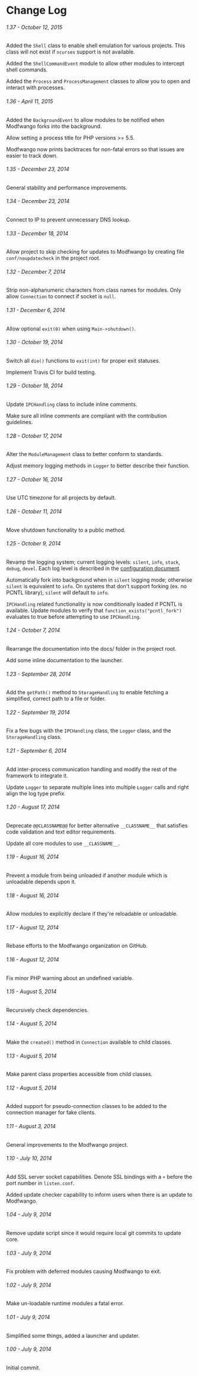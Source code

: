 Change Log
==========

###### 1.37 - October 12, 2015
Added the `Shell` class to enable shell emulation for various projects.  This
class will not exist if `ncurses` support is not available.

Added the `ShellCommandEvent` module to allow other modules to intercept shell
commands.

Added the `Process` and `ProcessManagement` classes to allow you to open and
interact with processes.

###### 1.36 - April 11, 2015
Added the `BackgroundEvent` to allow modules to be notified when Modfwango forks
into the background.

Allow setting a process title for PHP versions >= 5.5.

Modfwango now prints backtraces for non-fatal errors so that issues are easier
to track down.

###### 1.35 - December 23, 2014
General stability and performance improvements.

###### 1.34 - December 23, 2014
Connect to IP to prevent unnecessary DNS lookup.

###### 1.33 - December 18, 2014
Allow project to skip checking for updates to Modfwango by creating file
`conf/noupdatecheck` in the project root.

###### 1.32 - December 7, 2014
Strip non-alphanumeric characters from class names for modules.
Only allow `Connection` to connect if socket is `null`.

###### 1.31 - December 6, 2014
Allow optional `exit(0)` when using `Main->shutdown()`.

###### 1.30 - October 19, 2014
Switch all `die()` functions to `exit(int)` for proper exit statuses.

Implement Travis CI for build testing.

###### 1.29 - October 18, 2014
Update `IPCHandling` class to include inline comments.

Make sure all inline comments are compliant with the contribution guidelines.

###### 1.28 - October 17, 2014
Alter the `ModuleManagement` class to better conform to standards.

Adjust memory logging methods in `Logger` to better describe their function.

###### 1.27 - October 16, 2014
Use UTC timezone for all projects by default.

###### 1.26 - October 11, 2014
Move shutdown functionality to a public method.

###### 1.25 - October 9, 2014
Revamp the logging system; current logging levels:  `silent`, `info`, `stack`,
`debug`, `devel`.  Each log level is described in the
[configuration document](/docs/CONFIGURATION.md#confloglevelconf).

Automatically fork into background when in `silent` logging mode; otherwise
`silent` is equivalent to `info`.  On systems that don't support forking (ex. no
PCNTL library), `silent` will default to `info`.

`IPCHandling` related functionality is now conditionally loaded if PCNTL is
available.  Update modules to verify that `function_exists("pcntl_fork")`
evaluates to true before attempting to use `IPCHandling`.

###### 1.24 - October 7, 2014
Rearrange the documentation into the docs/ folder in the project root.

Add some inline documentation to the launcher.

###### 1.23 - September 28, 2014
Add the `getPath()` method to `StorageHandling` to enable fetching a simplified,
correct path to a file or folder.

###### 1.22 - September 19, 2014
Fix a few bugs with the `IPCHandling` class, the `Logger` class, and the
`StorageHandling` class.

###### 1.21 - September 6, 2014
Add inter-process communication handling and modify the rest of the framework to
integrate it.

Update `Logger` to separate multiple lines into multiple `Logger` calls and
right align the log type prefix.

###### 1.20 - August 17, 2014
Deprecate `@@CLASSNAME@@` for better alternative `__CLASSNAME__` that satisfies
code validation and text editor requirements.

Update all core modules to use `__CLASSNAME__`.

###### 1.19 - August 16, 2014
Prevent a module from being unloaded if another module which is unloadable
depends upon it.

###### 1.18 - August 16, 2014
Allow modules to explicitly declare if they're reloadable or unloadable.

###### 1.17 - August 12, 2014
Rebase efforts to the Modfwango organization on GitHub.

###### 1.16 - August 12, 2014
Fix minor PHP warning about an undefined variable.

###### 1.15 - August 5, 2014
Recursively check dependencies.

###### 1.14 - August 5, 2014
Make the `created()` method in `Connection` available to child classes.

###### 1.13 - August 5, 2014
Make parent class properties accessible from child classes.

###### 1.12 - August 5, 2014
Added support for pseudo-connection classes to be added to the connection
manager for fake clients.

###### 1.11 - August 3, 2014
General improvements to the Modfwango project.

###### 1.10 - July 10, 2014
Add SSL server socket capabilities.  Denote SSL bindings with a `+` before the
port number in `listen.conf`.

Added update checker capability to inform users when there is an update to
Modfwango.

###### 1.04 - July 9, 2014
Remove update script since it would require local git commits to update core.

###### 1.03 - July 9, 2014
Fix problem with deferred modules causing Modfwango to exit.

###### 1.02 - July 9, 2014
Make un-loadable runtime modules a fatal error.

###### 1.01 - July 9, 2014
Simplified some things, added a launcher and updater.

###### 1.00 - July 9, 2014
Initial commit.
